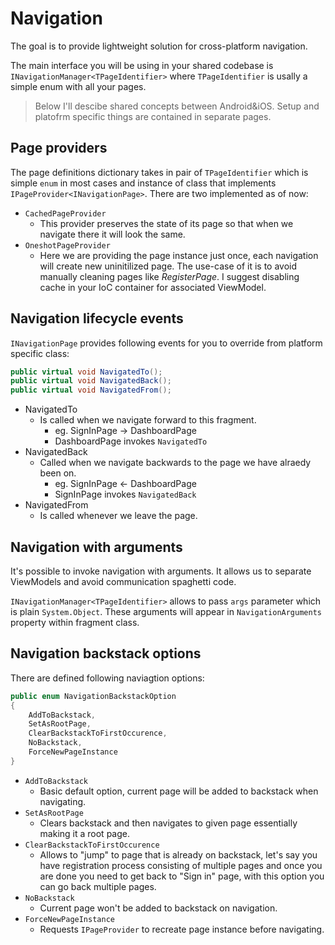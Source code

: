 # Navigation

The goal is to provide lightweight solution for cross-platform navigation.

The main interface you will be using in your shared codebase is `INavigationManager<TPageIdentifier>` where `TPageIdentifier` is usally a simple enum with all your pages.

> Below I'll descibe shared concepts between Android&iOS. Setup and platofrm specific things are contained in separate pages.

## Page providers

The page definitions dictionary takes in pair of `TPageIdentifier` which is simple `enum` in most cases and instance of class that implements `IPageProvider<INavigationPage>`. There are two implemented as of now:

* `CachedPageProvider`
    * This provider preserves the state of its page so that when we navigate there it will look the same.
* `OneshotPageProvider`
    * Here we are providing the page instance just once, each navigation will create new uninitilized page. The use-case of it is to avoid manually cleaning pages like _RegisterPage_. I suggest disabling cache in your IoC container for associated ViewModel.

## Navigation lifecycle events

`INavigationPage` provides following events for you to override from platform specific class:
```cs
public virtual void NavigatedTo();
public virtual void NavigatedBack();
public virtual void NavigatedFrom();
```
* NavigatedTo
    * Is called when we navigate forward to this fragment.
        * eg. SignInPage -> DashboardPage
        * DashboardPage invokes `NavigatedTo`
* NavigatedBack
    * Called when we navigate backwards to the page we have alraedy been on.
        * eg. SignInPage <- DashboardPage
        * SignInPage invokes `NavigatedBack`
* NavigatedFrom
    * Is called whenever we leave the page.

## Navigation with arguments

It's possible to invoke navigation with arguments. It allows us to separate ViewModels and avoid communication spaghetti code. 

`INavigationManager<TPageIdentifier>` allows to pass `args` parameter which is plain `System.Object`. These arguments will appear in `NavigationArguments` property within fragment class.

## Navigation backstack options

There are defined following naviagtion options:
```cs
public enum NavigationBackstackOption
{
    AddToBackstack,
    SetAsRootPage,
    ClearBackstackToFirstOccurence,
    NoBackstack,
    ForceNewPageInstance
}
```
* `AddToBackstack`
    * Basic default option, current page will be added to backstack when navigating.
* `SetAsRootPage`
    * Clears backstack and then navigates to given page essentially making it a root page.
* `ClearBackstackToFirstOccurence`
    * Allows to "jump" to page that is already on backstack, let's say you have registration process consisting of multiple pages and once you are done you need to get back to "Sign in" page, with this option you can go back multiple pages.
* `NoBackstack`
    * Current page won't be added to backstack on navigation.
* `ForceNewPageInstance`
    * Requests `IPageProvider` to recreate page instance before navigating.